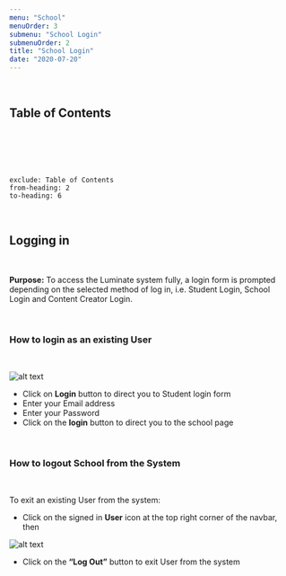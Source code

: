 ```yaml
---
menu: "School"
menuOrder: 3
submenu: "School Login"
submenuOrder: 2
title: "School Login"
date: "2020-07-20"
---
```


<br />

## Table of Contents

<br />
<br />
<br />
<br />

```toc
exclude: Table of Contents
from-heading: 2
to-heading: 6
```

<br />


## Logging in

<br />

**Purpose:** To access the Luminate system fully, a login form is
      prompted depending on the selected method of log in, i.e. Student Login,
      School Login and Content Creator Login.

<br />


### How to login  as an existing User

<br />

![alt text](/images/LoginForm.png "Title")

* Click on **Login** button to direct you to Student login form
* Enter your Email address
* Enter your Password
* Click on the **login** button to direct you to the school page

<br />


### How to logout School from the System

<br />
  
 To exit an existing User from the system:

* Click on the signed in **User** icon at the top right corner of the navbar,
 then

 ![alt text](/images/SchoolLogout.png "Title")

* Click on the **“Log Out”** button to exit User from the system